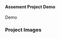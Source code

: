 #### Assement Project Demo
Demo 

### Project Images 
<br>
<!-- <img width="900px"  src="client/src/assets/img-readme/image-1.png"> -->
<!-- <img width="450px"  src="client/src/assets/img-readme/image-4.png"> -->
<br>

